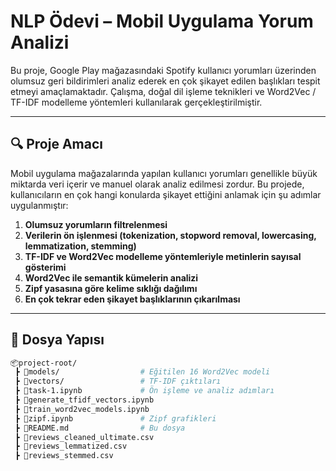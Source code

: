# NLP Ödevi – Mobil Uygulama Yorum Analizi

Bu proje, Google Play mağazasındaki Spotify kullanıcı yorumları üzerinden olumsuz geri bildirimleri analiz ederek en çok şikayet edilen başlıkları tespit etmeyi amaçlamaktadır. Çalışma, doğal dil işleme teknikleri ve Word2Vec / TF-IDF modelleme yöntemleri kullanılarak gerçekleştirilmiştir.

---

## 🔍 Proje Amacı

Mobil uygulama mağazalarında yapılan kullanıcı yorumları genellikle büyük miktarda veri içerir ve manuel olarak analiz edilmesi zordur. Bu projede, kullanıcıların en çok hangi konularda şikayet ettiğini anlamak için şu adımlar uygulanmıştır:

1. **Olumsuz yorumların filtrelenmesi**
2. **Verilerin ön işlenmesi (tokenization, stopword removal, lowercasing, lemmatization, stemming)**
3. **TF-IDF ve Word2Vec modelleme yöntemleriyle metinlerin sayısal gösterimi**
4. **Word2Vec ile semantik kümelerin analizi**
5. **Zipf yasasına göre kelime sıklığı dağılımı**
6. **En çok tekrar eden şikayet başlıklarının çıkarılması**

---

## 📂 Dosya Yapısı

```bash
📦project-root/
 ┣ 📂models/                  # Eğitilen 16 Word2Vec modeli
 ┣ 📂vectors/                 # TF-IDF çıktıları
 ┣ 📜task-1.ipynb             # Ön işleme ve analiz adımları
 ┣ 📜generate_tfidf_vectors.ipynb
 ┣ 📜train_word2vec_models.ipynb
 ┣ 📜zipf.ipynb               # Zipf grafikleri
 ┣ 📜README.md                # Bu dosya
 ┣ 📄reviews_cleaned_ultimate.csv
 ┣ 📄reviews_lemmatized.csv
 ┣ 📄reviews_stemmed.csv
